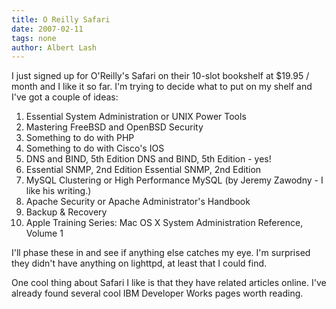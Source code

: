 ```yaml
---
title: O Reilly Safari
date: 2007-02-11
tags: none
author: Albert Lash
---
```

I just signed up for O'Reilly's Safari on their 10-slot bookshelf at $19.95 / month and I like it so far. I'm trying to decide what to put on my shelf and I've got a couple of ideas: <ol><li>Essential System Administration or UNIX Power Tools</li><li>Mastering FreeBSD and OpenBSD Security</li><li>Something to do with PHP</li><li>Something to do with Cisco's IOS</li><li>DNS and BIND, 5th Edition DNS and BIND, 5th Edition - yes!</li><li>Essential SNMP, 2nd Edition Essential SNMP, 2nd Edition</li><li>MySQL Clustering or High Performance MySQL (by Jeremy Zawodny - I like his writing.)</li><li>Apache Security or Apache Administrator's Handbook</li><li>Backup & Recovery</li><li>Apple Training Series: Mac OS X System Administration Reference, Volume 1</li></ol>

I'll phase these in and see if anything else catches my eye. I'm surprised they didn't have anything on lighttpd, at least that I could find.

One cool thing about Safari I like is that they have related articles online. I've already found several cool IBM Developer Works pages worth reading.

